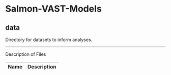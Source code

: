 # Salmon-VAST-Models
## data
Directory for datasets to inform analyses.

***
Description of Files

Name                                    | Description
----------------------------------------|--------------------------------

